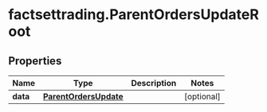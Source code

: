 # factsettrading.ParentOrdersUpdateRoot

## Properties

Name | Type | Description | Notes
------------ | ------------- | ------------- | -------------
**data** | [**ParentOrdersUpdate**](ParentOrdersUpdate.md) |  | [optional] 


